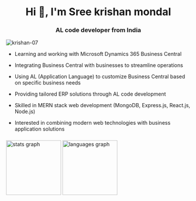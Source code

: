<h1 align="center">Hi 👋, I'm Sree krishan mondal</h1>
<h3 align="center">AL code developer from India</h3>

<p align="left"> <img src="https://komarev.com/ghpvc/?username=krishan-07&label=Profile%20views&color=0e75b6&style=flat" alt="krishan-07" /> </p>

- Learning and working with Microsoft Dynamics 365 Business Central

- Integrating Business Central with businesses to streamline operations

- Using AL (Application Language) to customize Business Central based on specific business needs

- Providing tailored ERP solutions through AL code development

- Skilled in MERN stack web development (MongoDB, Express.js, React.js, Node.js)

- Interested in combining modern web technologies with business application solutions

###

<div align="left">
  <img src="https://github-readme-stats-nu-five-11.vercel.app/api?username=krishan-07&hide_title=false&hide_rank=false&show_icons=true&include_all_commits=true&count_private=true&disable_animations=false&theme=dracula&locale=en&hide_border=false" height="150" alt="stats graph"  />
  <img src="https://github-readme-stats-nu-five-11.vercel.app/api/top-langs?username=krishan-07&locale=en&hide_title=false&layout=compact&card_width=320&langs_count=10&theme=dracula&hide_border=false" height="150" alt="languages graph"  />
</div>



